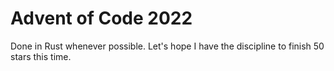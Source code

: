 # Advent of Code 2022

Done in Rust whenever possible. Let's hope I have the discipline to finish 50 stars this time.

